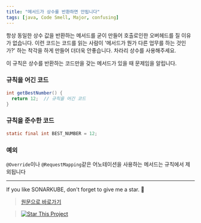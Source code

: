 ```yaml
---
title: "메서드가 상수를 반환하면 안됩니다"
tags: [java, Code Smell, Major, confusing]
---
```


항상 동일한 상수 값을 반환하는 메서드를 굳이 만들어 호출로인한 오버헤드를 질 이유가 없습니다.
이런 코드는 코드를 읽는 사람이 '메서드가 뭔가 다른 업무를 하는 것인가?' 하는 착각을 하게 만들어 더더욱 안좋습니다.
차라리 상수를 사용해주세요.

이 규칙은 상수를 반환하는 코드만을 갖는 메서드가 있을 때 문제임을 알립니다.

### 규칙을 어긴 코드

```java
int getBestNumber() {
  return 12;  // 규칙을 어긴 코드
}
```

### 규칙을 준수한 코드

```java
static final int BEST_NUMBER = 12;
```

### 예외

`@Override`이나 `@RequestMapping`같은 어노테이션을 사용하는 메서드는 규칙에서 제외됩니다

---

If you like SONARKUBE, don't forget to give me a star. :star2:

> [원문으로 바로가기](https://rules.sonarsource.com/java/tag/confusing/RSPEC-3400)

> [![Star This Project](https://img.shields.io/github/stars/kantabile/sonarkube.svg?label=Stars&style=social)](https://github.com/kantabile/sonarkube)
